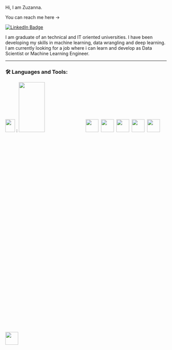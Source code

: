 Hi, I am Zuzanna.

You can reach me here -> <div id="badges">
  <a href="linkedin.com/in/zuzanna-juszczak-757aa21b9">
    <img src="https://img.shields.io/badge/LinkedIn-blue?style=for-the-badge&logo=linkedin&logoColor=white" alt="LinkedIn Badge" alt = "Linkedin Badge"/>
  </a>
  </div>
I am graduate of an technical and IT oriented universities. 
I have been developing my skills in machine learning, data wrangling and deep learning.
I am currently looking for a job where i can learn and develop as Data Scientist or 
Machine Learning Engineer. 

---
### :hammer_and_wrench: Languages and Tools:
<p align="left">
<img src="https://s3.dualstack.us-east-2.amazonaws.com/pythondotorg-assets/media/community/logos/python-logo-only.png" width="30" height="40"/>&nbsp:
<img src="https://upload.wikimedia.org/wikipedia/commons/thumb/e/ed/Pandas_logo.svg/1200px-Pandas_logo.svg.png" width="40%" height="20%"/>&nbsp;
<img src="https://miro.medium.com/max/765/1*cyXCE-JcBelTyrK-58w6_Q.png" width="40" height="40"/>&nbsp;
<img src="https://camo.githubusercontent.com/aeb4f612bd9b40d81c62fcbebd6db44a5d4344b8b962be0138817e18c9c06963/68747470733a2f2f7777772e74656e736f72666c6f772e6f72672f696d616765732f74665f6c6f676f5f686f72697a6f6e74616c2e706e67" width="40" height="40"/>&nbsp;
<img src="https://matplotlib.org/stable/_images/sphx_glr_logos2_003.png" width="40" height="40"/>&nbsp;
<img src="https://upload.wikimedia.org/wikipedia/commons/thumb/8/8a/Plotly-logo.png/1200px-Plotly-logo.png" width="40" height="40"/>&nbsp;
<img src="https://bms.com.pl/wordpress/wp-content/uploads/2015/10/microsoft-sql-server-logo.png" width="40" height="40"/>&nbsp;
<img src="https://upload.wikimedia.org/wikipedia/commons/thumb/1/1b/R_logo.svg/724px-R_logo.svg.png" width="40" height="40"/>&nbsp;
</p>
